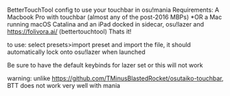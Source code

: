 BetterTouchTool config to use your touchbar in osu!mania Requirements: A Macbook Pro with touchbar (almost any of the post-2016 MBPs) *OR a Mac running macOS Catalina and an iPad docked in sidecar, osu!lazer and https://folivora.ai/ (bettertouchtool)
Thats it!

to use: select presets>import preset and import the file, it should automatically lock onto osu!lazer when launched

Be sure to have the default keybinds for lazer set or this will not work

warning: unlike https://github.com/TMinusBlastedRocket/osutaiko-touchbar, BTT does not work very well with mania
